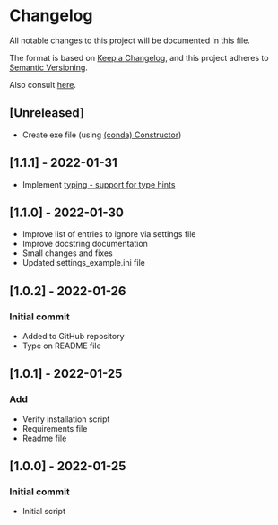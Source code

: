 # Changelog

All notable changes to this project will be documented in this file.

The format is based on [Keep a Changelog](https://keepachangelog.com/en/1.0.0/),
and this project adheres to [Semantic Versioning](https://semver.org/spec/v2.0.0.html).

Also consult [here](https://github.com/markdown-it/markdown-it/edit/master/CHANGELOG.md).

## [Unreleased]
- Create exe file (using [(conda) Constructor](https://github.com/conda/constructor))

## [1.1.1] - 2022-01-31
- Implement [typing - support for type hints](https://docs.python.org/3/library/typing.html) 


## [1.1.0] - 2022-01-30
- Improve list of entries to ignore via settings file
- Improve docstring documentation
- Small changes and fixes
- Updated settings_example.ini file

## [1.0.2] - 2022-01-26
### Initial commit
- Added to GitHub repository
- Type on README file

## [1.0.1] - 2022-01-25
### Add
- Verify installation script
- Requirements file
- Readme file

## [1.0.0] - 2022-01-25
### Initial commit
- Initial script
